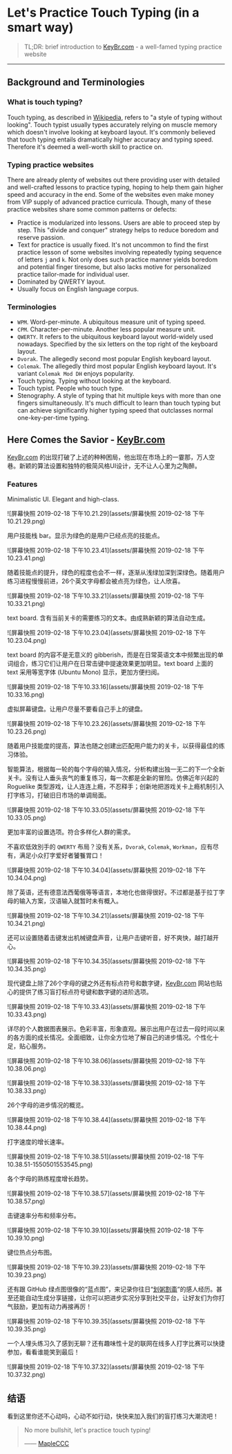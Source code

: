 
# Let's Practice Touch Typing (in a smart way)

> TL;DR: brief introduction to [KeyBr.com](keybr.com) - a well-famed typing practice website

---

## Background and Terminologies

### What is touch typing?

Touch typing, as described in [Wikipedia](https://en.wikipedia.org/wiki/Touch_typing), refers to "a style of typing without looking". Touch typist usually types accurately relying on muscle memory which doesn't involve looking at keyboard layout. It's commonly believed that touch typing entails dramatically higher accuracy and typing speed. Therefore it's deemed a well-worth skill to practice on.

### Typing practice websites

There are already plenty of websites out there providing user with detailed and well-crafted lessons to practice typing, hoping to help them gain higher speed and accuracy in the end. Some of the websites even make money from VIP supply of advanced practice curricula. Though, many of these practice websites share some common patterns or defects:

- Practice is modularized into lessons. Users are able to proceed step by step. This "divide and conquer" strategy helps to reduce boredom and reserve passion.
- Text for practice is usually fixed. It's not uncommon to find the first practice lesson of some websites involving repeatedly typing sequence of letters `j` and `k`. Not only does such practice manner yields boredom and potential finger tiresome, but also lacks motive for personalized practice tailor-made for individual user.
- Dominated by QWERTY layout.
- Usually focus on English language corpus.

### Terminologies

- `WPM`. Word-per-minute. A ubiquitous measure unit of typing speed.
- `CPM`. Character-per-minute. Another less popular measure unit.
- `QWERTY`. It refers to the ubiquitous keyboard layout world-widely used nowadays. Specified by the six letters on the top right of the keyboard layout.
- `Dvorak`. The allegedly second most popular English keyboard layout.
- `Colemak`. The allegedly third most popular English keyboard layout. It's variant `Colemak Mod DH` enjoys popularity.
- Touch typing. Typing without looking at the keyboard.
- Touch typist. People who touch type.
- Stenography. A style of typing that hit multiple keys with more than one fingers simultaneously. It's much difficult to learn than touch typing but can achieve significantly higher typing speed that outclasses normal one-key-per-time typing.

## Here Comes the Savior - [KeyBr.com](keybr.com)

[KeyBr.com](keybr.com) 的出现打破了上述的种种困局，他出现在市场上的一霎那，万人空巷。新颖的算法设置和独特的极简风格UI设计，无不让人心里为之陶醉。

### Features

Minimalistic UI. Elegant and high-class.

![屏幕快照 2019-02-18 下午10.21.29](assets/屏幕快照 2019-02-18 下午10.21.29.png)

用户技能栈 bar。显示为绿色的是用户已经点亮的技能点。

![屏幕快照 2019-02-18 下午10.23.41](assets/屏幕快照 2019-02-18 下午10.23.41.png)

随着技能点的提升，绿色的程度也会不一样，逐渐从浅绿加深到深绿色。随着用户练习进程慢慢前进，26个英文字母都会被点亮为绿色，让人欣喜。

![屏幕快照 2019-02-18 下午10.33.21](assets/屏幕快照 2019-02-18 下午10.33.21.png)

text board. 含有当前关卡的需要练习的文本。由成熟新颖的算法自动生成。

![屏幕快照 2019-02-18 下午10.23.04](assets/屏幕快照 2019-02-18 下午10.23.04.png)

text board 的内容不是无意义的 gibberish，而是在日常英语文本中频繁出现的单词组合，练习它们让用户在日常击键中提速效果更加明显。text board 上面的 text 采用等宽字体 (Ubuntu Mono) 显示，更加方便扫阅。

![屏幕快照 2019-02-18 下午10.33.16](assets/屏幕快照 2019-02-18 下午10.33.16.png)

虚拟屏幕键盘。让用户尽量不要看自己手上的键盘。

![屏幕快照 2019-02-18 下午10.23.26](assets/屏幕快照 2019-02-18 下午10.23.26.png)

随着用户技能度的提高，算法也随之创建出匹配用户能力的关卡，以获得最佳的练习体验。

智能算法，根据每一轮的每个字母的输入情况，分析构建出独一无二的下一个全新关卡。没有让人垂头丧气的重复练习，每一次都是全新的冒险。仿佛近年兴起的 Roguelike 类型游戏，让人连连上瘾，不忍释手；创新地把游戏关卡上瘾机制引入打字练习，打破旧日市场的单调局面。

![屏幕快照 2019-02-18 下午10.33.05](assets/屏幕快照 2019-02-18 下午10.33.05.png)

更加丰富的设置选项。符合多样化人群的需求。

不喜欢低效別手的 `QWERTY` 布局？没有关系，`Dvorak`, `Colemak`, `Workman`，应有尽有，满足小众打字爱好者饕餮胃口！

![屏幕快照 2019-02-18 下午10.34.04](assets/屏幕快照 2019-02-18 下午10.34.04.png)

除了英语，还有德意法西葡俄等等语言，本地化也做得很好。不过都是基于拉丁字母的输入方案，汉语输入就暂时未有概入。

![屏幕快照 2019-02-18 下午10.34.21](assets/屏幕快照 2019-02-18 下午10.34.21.png)

还可以设置随着击键发出机械键盘声音，让用户击键听音，好不爽快，越打越开心。

![屏幕快照 2019-02-18 下午10.34.35](assets/屏幕快照 2019-02-18 下午10.34.35.png)

现代键盘上除了26个字母的键之外还有标点符号和数字键，[KeyBr.com](keybr.com) 网站也贴心的提供了练习盲打标点符号键和数字键的进阶选项。

![屏幕快照 2019-02-18 下午10.33.43](assets/屏幕快照 2019-02-18 下午10.33.43.png)

详尽的个人数据图表展示。色彩丰富，形象直观。展示出用户在过去一段时间以来的各方面的成长情况。全面细致，让你全方位地了解自己的进步情况。个性化十足，贴心服务。

![屏幕快照 2019-02-18 下午10.38.06](assets/屏幕快照 2019-02-18 下午10.38.06.png)

![屏幕快照 2019-02-18 下午10.38.33](assets/屏幕快照 2019-02-18 下午10.38.33.png)

26个字母的进步情况的概览。

![屏幕快照 2019-02-18 下午10.38.44](assets/屏幕快照 2019-02-18 下午10.38.44.png)

打字速度的增长速率。

![屏幕快照 2019-02-18 下午10.38.51](assets/屏幕快照 2019-02-18 下午10.38.51-1550501553545.png)

各个字母的熟练程度增长趋势。

![屏幕快照 2019-02-18 下午10.38.57](assets/屏幕快照 2019-02-18 下午10.38.57.png)

击键速率分布和频率分布。

![屏幕快照 2019-02-18 下午10.39.10](assets/屏幕快照 2019-02-18 下午10.39.10.png)

键位热点分布图。

![屏幕快照 2019-02-18 下午10.39.23](assets/屏幕快照 2019-02-18 下午10.39.23.png)

还有跟 GitHub 绿点图很像的“蓝点图”，来记录你往日“[划粥割齑](https://baike.baidu.com/item/%E5%88%92%E7%B2%A5%E5%89%B2%E9%BD%91)”的感人经历。甚至还能自动生成分享链接，让你可以把进步实况分享到社交平台，让好友们为你打气鼓励，更加有动力再接再厉！

![屏幕快照 2019-02-18 下午10.39.35](assets/屏幕快照 2019-02-18 下午10.39.35.png)

一个人埋头练习久了感到无聊？还有趣味性十足的联网在线多人打字比赛可以快捷参加，看看谁能笑到最后！

![屏幕快照 2019-02-18 下午10.37.32](assets/屏幕快照 2019-02-18 下午10.37.32.png)

## 结语

看到这里你还不心动吗，心动不如行动，快快来加入我们的盲打练习大潮流吧！

> No more bullshit, let's practice touch typing!
>
> —— [MapleCCC](https://mapleccc.github.io)